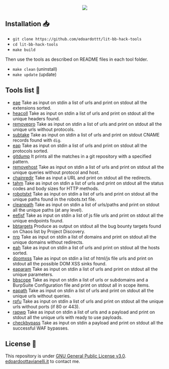<p align="center">
  <img src="https://github.com/edoardottt/images/blob/main/lit-bb-hack-tools/banner.png">
</p>

Installation 📥
-------

- `git clone https://github.com/edoardottt/lit-bb-hack-tools`
- `cd lit-bb-hack-tools`
- `make build`

Then use the tools as described on README files in each tool folder.

- `make clean` (uninstall)
- `make update` (update)

Tools list 📃
-------

- [eae](https://github.com/edoardottt/lit-bb-hack-tools/tree/main/eae) Take as input on stdin a list of urls and print on stdout all the extensions sorted.
- [heacoll](https://github.com/edoardottt/lit-bb-hack-tools/tree/main/heacoll) Take as input on stdin a list of urls and print on stdout all the unique headers found.
- [removepro](https://github.com/edoardottt/lit-bb-hack-tools/tree/main/removepro) Take as input on stdin a list of urls and print on stdout all the unique urls without protocols.
- [subtake](https://github.com/edoardottt/lit-bb-hack-tools/tree/main/subtake) Take as input on stdin a list of urls and print on stdout CNAME records found with `dig`.
- [eap](https://github.com/edoardottt/lit-bb-hack-tools/tree/main/eap) Take as input on stdin a list of urls and print on stdout all the protocols sorted.
- [gitdump](https://github.com/edoardottt/lit-bb-hack-tools/tree/main/gitdump) It prints all the matches in a git repository with a specified pattern.
- [removehost](https://github.com/edoardottt/lit-bb-hack-tools/tree/main/removehost) Take as input on stdin a list of urls and print on stdout all the unique queries without protocol and host.
- [chainredir](https://github.com/edoardottt/lit-bb-hack-tools/tree/main/chainredir) Take as input a URL and print on stdout all the redirects.
- [tahm](https://github.com/edoardottt/lit-bb-hack-tools/tree/main/tahm) Take as input on stdin a list of urls and print on stdout all the status codes and body sizes for HTTP methods.
- [robotstxt](https://github.com/edoardottt/lit-bb-hack-tools/tree/main/robotstxt) Take as input on stdin a list of urls and print on stdout all the unique paths found in the robots.txt file.
- [cleanpath](https://github.com/edoardottt/lit-bb-hack-tools/tree/main/cleanpath) Take as input on stdin a list of urls/paths and print on stdout all the unique paths (at any level).
- [eefjsf](https://github.com/edoardottt/lit-bb-hack-tools/tree/main/eefjsf) Take as input on stdin a list of js file urls and print on stdout all the unique endpoints found. 
- [bbtargets](https://github.com/edoardottt/lit-bb-hack-tools/tree/main/bbtargets) Produce as output on stdout all the bug bounty targets found on Chaos list by Project Discovery.
- [nrp](https://github.com/edoardottt/lit-bb-hack-tools/tree/main/nrp) Take as input on stdin a list of domains and print on stdout all the unique domains without redirects.
- [eah](https://github.com/edoardottt/lit-bb-hack-tools/tree/main/eah) Take as input on stdin a list of urls and print on stdout all the hosts sorted.
- [doomxss](https://github.com/edoardottt/lit-bb-hack-tools/tree/main/doomxss) Take as input on stdin a list of html/js file urls and print on stdout all the possible DOM XSS sinks found.
- [eaparam](https://github.com/edoardottt/lit-bb-hack-tools/tree/main/eaparam) Take as input on stdin a list of urls and print on stdout all the unique parameters.
- [bbscope](https://github.com/edoardottt/lit-bb-hack-tools/tree/main/bbscope) Take as input on stdin a list of urls or subdomains and a BurpSuite Configuration file and print on stdout all in scope items.
- [eapath](https://github.com/edoardottt/lit-bb-hack-tools/tree/main/eapath) Take as input on stdin a list of urls and print on stdout all the unique urls without queries.
- [rpfu](https://github.com/edoardottt/lit-bb-hack-tools/tree/main/rpfu) Take as input on stdin a list of urls and print on stdout all the unique urls without ports (if 80 or 443).
- [rapwp](https://github.com/edoardottt/lit-bb-hack-tools/tree/main/rapwp) Take as input on stdin a list of urls and a payload and print on stdout all the unique urls with ready to use payloads.
- [checkbypass](https://github.com/edoardottt/lit-bb-hack-tools/tree/main/checkbypass) Take as input on stdin a payload and print on stdout all the successful WAF bypasses.

License 📝
-------

This repository is under [GNU General Public License v3.0](https://github.com/edoardottt/lit-bb-hack-tools/blob/main/LICENSE).  
[edoardoottavianelli.it](https://www.edoardoottavianelli.it) to contact me.
